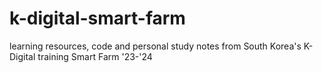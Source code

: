 # k-digital-smart-farm
learning resources, code and personal study notes from South Korea's K-Digital training Smart Farm '23-'24
